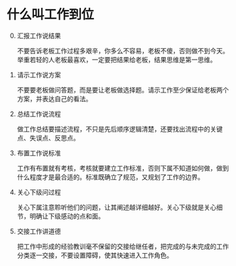 # 什么叫工作到位
0. 汇报工作说结果

	不要告诉老板工作过程多艰辛，你多么不容易，老板不傻，否则做不到今天。举重若轻的人老板最喜欢，一定要把结果给老板，结果思维是第一思维。

1. 请示工作说方案

	不要要老板做问答题，而是要让老板做选择题。请示工作至少保证给老板两个方案，并表达自己的看法。

2. 总结工作说流程

	做工作总结要描述流程，不只是先后顺序逻辑清楚，还要找出流程中的关键点、失误点、反思点。
3. 布置工作说标准

	工作有布置就有考核，考核就要建立工作标准，否则下属不知道如何做，做到什么程度才是最合适的。标准既确立了规范，又规划了工作的边界。
4. 关心下级问过程

	关心下属注意聆听他们的问题，让其阐述越详细越好。关心下级就是关心细节，明确让下级感动的点和面。
5. 交接工作讲道德

	把工作中形成的经验教训毫不保留的交接给继任者，把完成的与未完成的工作分类逐一交接，不要设置障碍，使其快速进入工作角色。